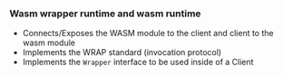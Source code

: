 ### Wasm wrapper runtime and wasm runtime
- Connects/Exposes the WASM module to the client and client to the wasm module
- Implements the WRAP standard (invocation protocol)
- Implements the `Wrapper` interface to be used inside of a Client